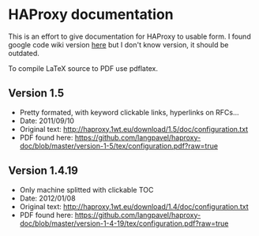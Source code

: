HAProxy documentation
=====================

This is an effort to give documentation for HAProxy to usable form.
I found google code wiki version [here](http://code.google.com/p/haproxy-docs/) but I don't know version, it should be outdated.

To compile LaTeX source to PDF use pdflatex.

Version 1.5 
-----------
* Pretty formated, with keyword clickable links, hyperlinks on RFCs...
* Date: 2011/09/10
* Original text: http://haproxy.1wt.eu/download/1.5/doc/configuration.txt
* PDF found here: https://github.com/langpavel/haproxy-doc/blob/master/version-1-5/tex/configuration.pdf?raw=true

Version 1.4.19
--------------
* Only machine splitted with clickable TOC
* Date: 2012/01/08
* Original text: http://haproxy.1wt.eu/download/1.4/doc/configuration.txt
* PDF found here: https://github.com/langpavel/haproxy-doc/blob/master/version-1-4-19/tex/configuration.pdf?raw=true



